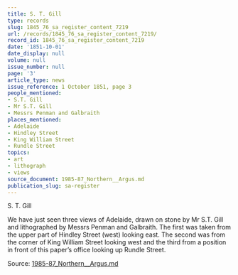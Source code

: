 ```yaml
---
title: S. T. Gill
type: records
slug: 1845_76_sa_register_content_7219
url: /records/1845_76_sa_register_content_7219/
record_id: 1845_76_sa_register_content_7219
date: '1851-10-01'
date_display: null
volume: null
issue_number: null
page: '3'
article_type: news
issue_reference: 1 October 1851, page 3
people_mentioned:
- S.T. Gill
- Mr S.T. Gill
- Messrs Penman and Galbraith
places_mentioned:
- Adelaide
- Hindley Street
- King William Street
- Rundle Street
topics:
- art
- lithograph
- views
source_document: 1985-87_Northern__Argus.md
publication_slug: sa-register
---
```


S. T. Gill

We have just seen three views of Adelaide, drawn on stone by Mr S.T. Gill and lithographed by Messrs Penman and Galbraith.  The first was taken from the upper part of Hindley Street (west) looking east.  The second was from the corner of King William Street looking west and the third from a position in front of this paper’s office looking up Rundle Street.

Source: [1985-87_Northern__Argus.md](/downloads/markdown/1985-87_Northern__Argus.md)
